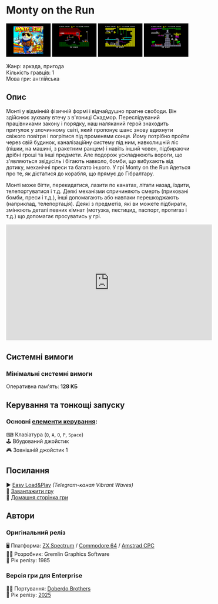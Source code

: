 # Monty on the Run

<img src="screenshots/scrn_montyontherun_01.png" width="24%"> 
<img src="screenshots/scrn_montyontherun_02.png" width="24%"> 
<img src="screenshots/scrn_montyontherun_03.png" width="24%"> 
<img src="screenshots/scrn_montyontherun_04.png" width="24%">

Жанр: аркада, пригода  
Кількість гравців: 1  
Мова гри: англійська  


## Опис

Монті у відмінній фізичній формі і відчайдушно прагне свободи. Він здійснює зухвалу втечу з в'язниці Скадмор. Переслідуваний працівниками закону і порядку, наш наляканий герой знаходить притулок у злочинному світі, який пропонує шанс знову вдихнути свіжого повітря і погрітися під променями сонця. Йому потрібно пройти через свій будинок, каналізаційну систему під ним, навколишній ліс (пішки, на машині, з ракетним ранцем) і навіть інший човен, підбираючи дрібні гроші та інші предмети. Але подорож ускладнюють вороги, що з'являються звідусіль і бігають навколо, бомби, що вибухають від дотику, механічні преси та багато іншого. У грі Monty on the Run йдеться про те, як дістатися до корабля, що прямує до Гібралтару.

Монті може бігти, перекидатися, лазити по канатах, літати назад, їздити, телепортуватися і т.д. Деякі механізми спричиняють смерть (приховані бомби, преси і т.д.), інші допомагають або навпаки перешкоджають (наприклад, телепортація). Деякі з предметів, які ви можете підбирати, змінюють деталі певних кімнат (мотузка, пестицид, паспорт, протигаз і т.д.) що допомагає просуватись у грі.

<iframe width="560" height="315" src="https://www.youtube.com/embed/w5iOx8ynD8U" title="YouTube video player" frameborder="0" allowfullscreen></iframe>

## Системні вимоги
### Мінімальні системні вимоги
Оперативна пам'ять: **128 КБ**  

## Керування та тонкощі запуску
### Основні [елементи керування](../controllers.md):
⌨ Клавіатура (`Q`, `A`, `O`, `P`, `Space`)  
🕹 Вбудований джойстик  
🎮 Зовнішній джойстик 1

## Посилання

▶ [Easy Load&Play](https://t.me/EP128k_Load_n_Play/757) *(Telegram-канал Vibrant Waves)*  
💾 [Завантажити гру](http://doberdobrothers.hu/ep128_files/monty_on_the_run_ep128.rar)  
🏡 [Домашня сторінка гри](https://www.doberdobrothers.hu/?page_id=2093)

## Автори
### Оригінальний реліз
🖥 Платформа: [ZX Spectrum](https://spectrumcomputing.co.uk/entry/3258/ZX-Spectrum/Monty_on_the_Run) / [Commodore 64](https://www.lemon64.com/?game_id=1705) / [Amstrad CPC](https://www.cpc-power.com/index.php?page=detail&num=1452)  
👨‍💻 Розробник: Gremlin Graphics Software  
📅 Рік релізу: 1985  

### Версія гри для Enterprise
👨‍💻 Портування: [Doberdo Brothers](../../community/doberdo_brothers.md)  
📅 Рік релізу: [2025](../release_years/2025.md)